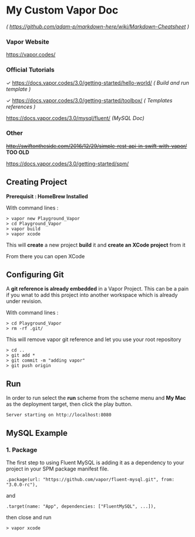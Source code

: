 #  My Custom Vapor Doc 
_( https://github.com/adam-p/markdown-here/wiki/Markdown-Cheatsheet )_

### Vapor Website 
 https://vapor.codes/

### Official Tutorials
✓ https://docs.vapor.codes/3.0/getting-started/hello-world/   _( Build and run template )_

✓ https://docs.vapor.codes/3.0/getting-started/toolbox/         _( Templates references )_

https://docs.vapor.codes/3.0/mysql/fluent/ _(MySQL Doc)_

### Other
~~http://swiftontheside.com/2016/12/29/simple-rest-api-in-swift-with-vapor/~~ **TOO OLD**

https://docs.vapor.codes/3.0/getting-started/spm/


## Creating Project 

__Prerequisit : HomeBrew Installed__

With command lines : 

    > vapor new Playground_Vapor
    > cd Playground_Vapor
    > vapor build
    > vapor xcode

This will __create__ a new project __build__ it and __create an XCode project__ from it 

From there you can open XCode

## Configuring Git 

A __git reference is already embedded__ in a Vapor Project. This can be a pain if you wnat to add this project into another workspace which is already under revision. 

With command lines : 

    > cd Playground_Vapor
    > rm -rf .git/

This will remove vapor git reference and let you use your root repository

    > cd ..
    > git add *
    > git commit -m "adding vapor"
    > git push origin


## Run

In order to run select the **run** scheme from the scheme menu and **My Mac** as the deployment target, then click the play button.

    Server starting on http://localhost:8080



## MySQL Example 

### 1. Package 

The first step to using Fluent MySQL is adding it as a dependency to your project in your SPM package manifest file.

    .package(url: "https://github.com/vapor/fluent-mysql.git", from: "3.0.0-rc"),

and 

    .target(name: "App", dependencies: ["FluentMySQL", ...]),

then close and run 

    > vapor xcode
    


